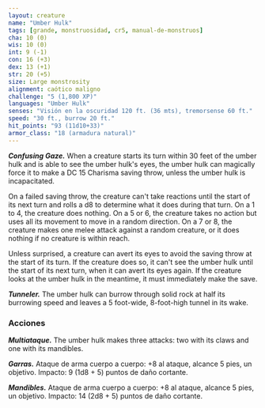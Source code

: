 ```yaml
---
layout: creature
name: "Umber Hulk"
tags: [grande, monstruosidad, cr5, manual-de-monstruos]
cha: 10 (0)
wis: 10 (0)
int: 9 (-1)
con: 16 (+3)
dex: 13 (+1)
str: 20 (+5)
size: Large monstrosity
alignment: caótico maligno
challenge: "5 (1,800 XP)"
languages: "Umber Hulk"
senses: "Visión en la oscuridad 120 ft. (36 mts), tremorsense 60 ft."
speed: "30 ft., burrow 20 ft."
hit_points: "93 (11d10+33)"
armor_class: "18 (armadura natural)"
---
```


***Confusing Gaze.*** When a creature starts its turn within 30 feet of the umber hulk and is able to see the umber hulk's eyes, the umber hulk can magically force it to make a DC 15 Charisma saving throw, unless the umber hulk is incapacitated.

On a failed saving throw, the creature can't take reactions until the start of its next turn and rolls a d8 to determine what it does during that turn. On a 1 to 4, the creature does nothing. On a 5 or 6, the creature takes no action but uses all its movement to move in a random direction. On a 7 or 8, the creature makes one melee attack against a random creature, or it does nothing if no creature is within reach.

Unless surprised, a creature can avert its eyes to avoid the saving throw at the start of its turn. If the creature does so, it can't see the umber hulk until the start of its next turn, when it can avert its eyes again. If the creature looks at the umber hulk in the meantime, it must immediately make the save.

***Tunneler.*** The umber hulk can burrow through solid rock at half its burrowing speed and leaves a 5 foot-wide, 8-foot-high tunnel in its wake.

### Acciones

***Multiataque.*** The umber hulk makes three attacks: two with its claws and one with its mandibles.

***Garras.*** Ataque de arma cuerpo a cuerpo: +8 al ataque, alcance 5 pies, un objetivo. Impacto: 9 (1d8 + 5) puntos de daño cortante.

***Mandibles.*** Ataque de arma cuerpo a cuerpo: +8 al ataque, alcance 5 pies, un objetivo. Impacto: 14 (2d8 + 5) puntos de daño cortante.